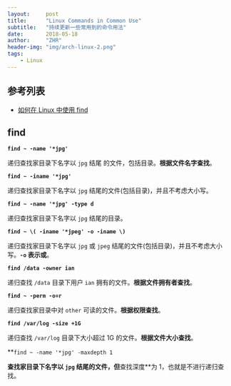 ```yaml
---
layout:     post
title:      "Linux Commands in Common Use"
subtitle:   "持续更新一些常用到的命令用法"
date:       2018-05-18
author:     "ZHR"
header-img: "img/arch-linux-2.png"
tags:
    - Linux
---
```


## 参考列表

* [如何在 Linux 中使用 find](https://zhuanlan.zhihu.com/p/36947532)

## find

**`find ~ -name '*jpg'`**

递归查找家目录下名字以 `jpg` 结尾 的文件，包括目录。**根据文件名字查找**。

**`find ~ -iname '*jpg'`**

递归查找家目录下名字以 `jpg` 结尾的文件(包括目录)，并且不考虑大小写。

**`find ~ -name '*jpg' -type d`**

递归查找家目录下名字以 `jpg` 结尾的目录。

**`find ~ \( -iname '*jpeg' -o -iname \)`**

递归查找家目录下名字以 `jpg` 或 `jpeg` 结尾的文件(包括目录)，并且不考虑大小写。**`-o` 表示或**。

**`find /data -owner ian`**

递归查找 `/data` 目录下用户 `ian` 拥有的文件。**根据文件拥有者查找**。

**`find ~ -perm -o=r`**

递归查找家目录中对 `other` 可读的文件。**根据权限查找**。

**`find /var/log -size +1G`**

递归查找 `/var/log` 目录下大小超过 1G 的文件。**根据文件大小查找**。

**`find ~ -name '*jpg' -maxdepth 1`

**查找家目录下名字以 `jpg` 结尾的文件，但**查找深度**为 1，也就是不进行递归查找。

